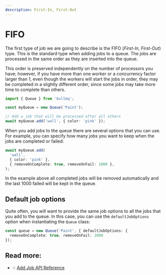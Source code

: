 ```yaml
---
description: First-In, First-Out
---
```


# FIFO

The first type of job we are going to describe is the FIFO (_First-In, First-Out_) type. This is the standard type when adding jobs to a queue. The jobs are processed in the same order as they are inserted into the queue.

This order is preserved independently on the number of processors you have; however, if you have more than one worker or a concurrency factor larger than 1, even though the workers will start the jobs in order, they may be completed in a slightly different order, since some jobs may take more time to complete than others.

```typescript
import { Queue } from 'bullmq';

const myQueue = new Queue('Paint');

// Add a job that will be processed after all others
await myQueue.add('wall', { color: 'pink' });
```

When you add jobs to the queue there are several options that you can use. For example, you can specify how many jobs you want to keep when the jobs are completed or failed:

```typescript
await myQueue.add(
  'wall',
  { color: 'pink' },
  { removeOnComplete: true, removeOnFail: 1000 },
);
```

In the example above all completed jobs will be removed automatically and the last 1000 failed will be kept in the queue.

## Default job options

Quite often, you will want to provide the same job options to all the jobs that you add to the queue. In this case, you can use the `defaultJobOptions` option when instantiating the `Queue` class:

```typescript
const queue = new Queue('Paint', { defaultJobOptions: {
  removeOnComplete: true, removeOnFail: 1000
});
```

## Read more:

* 💡 [Add Job API Reference](https://api.docs.bullmq.io/classes/v5.Queue.html#add)
